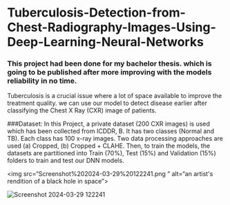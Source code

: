 # Tuberculosis-Detection-from-Chest-Radiography-Images-Using-Deep-Learning-Neural-Networks

### This project had been done for my bachelor thesis. which is going to be published after more improving with the models reliability in no time.

Tuberculosis is a crucial issue where a lot of space available to improve the treatment quality. we can use our model to detect disease earlier after classifying the Chest X Ray (CXR) image of patients.

###Dataset:
In this Project, a private dataset (200 CXR images) is used which has been collected from ICDDR, B. It has two classes (Normal and TB). Each class has 100 x-ray images. Two data processing approaches are used (a) Cropped, (b) Cropped + CLAHE. Then, to train the models, the datasets are partitioned into Train (70%), Test (15%) and Validation (15%) folders to train and test our DNN models.

<img src=“Screenshot%202024-03-29%20122241.png
” alt=“an artist's rendition of a black hole in space”>


![Screenshot 2024-03-29 122241](https://github.com/iaf12/Tuberculosis-Detection-from-Chest-Radiography-Images-Using-Deep-Learning-Neural-Networks/assets/72904612/eafd9283-1906-4639-8c7b-a0fd845cd150)

